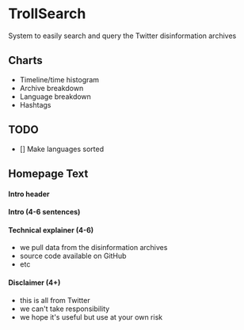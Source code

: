 # TrollSearch
System to easily search and query the Twitter disinformation archives

## Charts
* Timeline/time histogram
* Archive breakdown
* Language breakdown
* Hashtags

## TODO
- [] Make languages sorted

## Homepage Text

#### Intro header

#### Intro (4-6 sentences)

#### Technical explainer (4-6)

* we pull data from the disinformation archives
* source code available on GitHub
* etc

#### Disclaimer (4+)

* this is all from Twitter
* we can't take responsibility
* we hope it's useful but use at your own risk